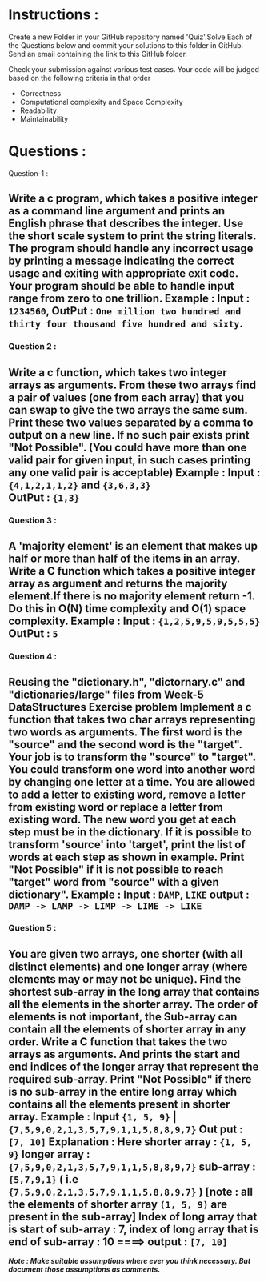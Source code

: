 # Instructions :

Create a new Folder in your GitHub repository named 'Quiz'.Solve Each of the Questions below and commit your solutions to this folder in GitHub. Send an email containing the link to this GitHub folder.

Check your submission against various test cases. Your code will be judged based on the following criteria in that order
* Correctness
* Computational complexity and Space Complexity
* Readability
* Maintainability

# Questions :  

Question-1 :   

Write a c program, which takes a positive integer as a command line argument and prints an English phrase that describes the integer. Use the short scale system to print the string literals. The program should handle any incorrect usage by printing a message indicating the correct usage and exiting with appropriate exit code. Your program should be able to handle input range from zero to one trillion.
Example : 
Input : `1234560`, 
OutPut :  `One million two hundred and thirty four thousand five hundred and sixty`.  
---
### Question  2 : 

Write a c function, which takes two integer arrays as arguments. From these two arrays find a pair of values (one from each array) that you can swap to give the two arrays the same sum. Print these two values separated by a comma to output on a new line. If no such pair exists print "Not Possible". (You could have more than one valid pair for given input, in such cases printing any one valid pair is acceptable)
Example : 
Input : `{4,1,2,1,1,2}` and `{3,6,3,3}`  
OutPut :  `{1,3}`
---
### Question  3 : 

A 'majority element' is an element that makes up half or more than half of the items in an array. Write a C function which takes a positive integer array as argument and returns the majority element.If there is no majority element return -1. Do this in O(N) time complexity and O(1) space complexity.
Example : 
Input : `{1,2,5,9,5,9,5,5,5}`  
OutPut :  `5`
---
### Question  4 :

Reusing the "dictionary.h", "dictornary.c" and "dictionaries/large" files from Week-5 DataStructures Exercise problem Implement a c function that takes two char arrays representing two words as arguments. The first word is the "source" and the second word is the "target". Your job is to transform the "source" to "target". You could transform one word into another word by changing one letter at a time. You are allowed to add a letter to existing word, remove a letter from existing word or replace a letter from existing word. The new word you get at each step must be in the dictionary. If it is possible to transform 'source' into 'target', print the list of words at each step as shown in example. Print "Not Possible" if it is not possible to reach "target" word from "source" with a given dictionary".
Example : 
Input : `DAMP`, `LIKE` 
output : `DAMP -> LAMP -> LIMP -> LIME -> LIKE`
---
### Question 5 :

You are given two arrays, one shorter (with all distinct elements) and one longer array (where elements may or may not be unique). Find the shortest sub-array in the long array that contains all the elements in the shorter array. The order of elements is not important, the Sub-array can contain all the elements of shorter array in any order. Write a C function that takes the two arrays as arguments. And prints the start and end indices of the longer array that represent the required sub-array. Print "Not Possible" if there is no sub-array in the entire long array which contains all the elements present in shorter array.
Example : 
Input `{1, 5, 9}` | `{7,5,9,0,2,1,3,5,7,9,1,1,5,8,8,9,7}` 
Out put : `[7, 10]`
Explanation : Here 
shorter array : `{1, 5, 9}`
longer array : `{7,5,9,0,2,1,3,5,7,9,1,1,5,8,8,9,7}` 
sub-array : `{5,7,9,1}` ( i.e  `{7,5,9,0,2,1,3,5,7,9,1,1,5,8,8,9,7}`  )
[note : all the elements of shorter array `(1, 5, 9)` are present in the sub-array]
Index of long array that is start of sub-array : 7, index of long array that is end of sub-array : 10 ====> output : `[7, 10]`
--- 

***Note : Make suitable assumptions where ever you think necessary. But document those assumptions as comments.***
